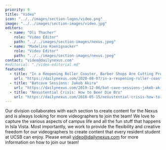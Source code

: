 ```yaml
---
priority: 9
title: "Video"
icon: "../../images/section-logos/video.png"
image: "../../images/section-images/video.jpg"
editors:
  - name: "Oli Thacher"
    role: "Video Editor"
    path: "../../images/section-images/nexus.jpeg"
  - name: "Madeline Koenigsacker"
    role: "Video Editor"
    path: "../../images/section-images/nexus.jpeg"
contact: "video@dailynexus.com"
#editorial: "./video-editorial.md"
featured:
  - title: "In a Reopening Roller Coaster, Barber Shops Are Cutting Profits Thin"
    url: "https://dailynexus.com/2020-08-07/in-a-reopening-roller-coaster-barber-shops-are-cutting-profits-thin/"
  - title: "Batcave Sessions: Jakob Akira"
    url: "https://dailynexus.com/2019-12-06/bat-cave-sessions-jakob-akira/"
  - title: "Nexustential Crisis: How to Beer Die Bro"
    url: "https://dailynexus.com/2018-05-15/nexustential-crisis-how-to-beer-die-bro/"
---
```

 
Our division collaborates with each section to create content for the Nexus and is always looking for more videographers to join the team! We love to capture the various aspects of campus life and all the fun stuff that happens in Isla Vista. Most importantly, we work to provide the flexibility and creative freedom for our videographers to create content that every resident student at UCSB can enjoy. Please email [video@dailynexus.com](mailto:video@dailynexus.com) for more information on how to join our team!